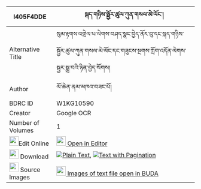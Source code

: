 |I405F4DDE|སྐད་གཉིས་སྦྱོར་ཚུལ་ཀུན་གསལ་མེ་ལོང་། 
| --- | --- 
|Alternative Title |སུམ་རྟགས་འགྲེལ་པ་ལེགས་བཤད་སྣང་བྱེད་ནོར་བུ་དང་སྐད་གཉིས་སྦྱོར་ཚུལ་ཀུན་གསལ་མེ་ལོང་དང་གཟུངས་སྔགས་ཀློག་འདོན་ལེགས་སྦྱར་སྨྲ་བའི་ཉིན་བྱེད་སོགས།
|Author| ལོ་ཆེན་ནམ་མཁའ་བཟང་པོ།
|BDRC ID | W1KG10590
|Creator | Google OCR
|Number of Volumes| 1
|<img width="25" src="https://img.icons8.com/color/25/000000/edit-property.png">Edit Online| [<img width="25" src="https://avatars.githubusercontent.com/u/45091458?s=200&v=4"> Open in Editor](http://editor.openpecha.org/I405F4DDE)
|<img width="25" src="https://img.icons8.com/fluent/48/000000/download-2.png"/>  Download | [![](https://img.icons8.com/color/20/000000/txt.png)Plain Text](https://github.com/Openpecha/I405F4DDE/releases/download/v1/ke_nyi_jor_tsul_kunsal_melong_plain_I405F4DDE.zip), [![](https://img.icons8.com/color/20/000000/txt.png)Text with Pagination](https://github.com/Openpecha/I405F4DDE/releases/download/v1/ke_nyi_jor_tsul_kunsal_melong_pages_I405F4DDE.zip)
|<img width="25" src="https://img.icons8.com/plasticine/100/000000/pictures-folder.png"/>  Source Images | [<img width="25" src="https://library.bdrc.io/icons/BUDA-small.svg"> Images of text file open in BUDA](https://library.bdrc.io/show/bdr:W1KG10590)
